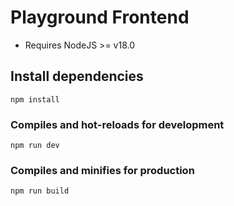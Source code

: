 # Playground Frontend

* Requires NodeJS >= v18.0

## Install dependencies

```shell
npm install
```

### Compiles and hot-reloads for development

```shell
npm run dev
```

### Compiles and minifies for production

```shell
npm run build
```
